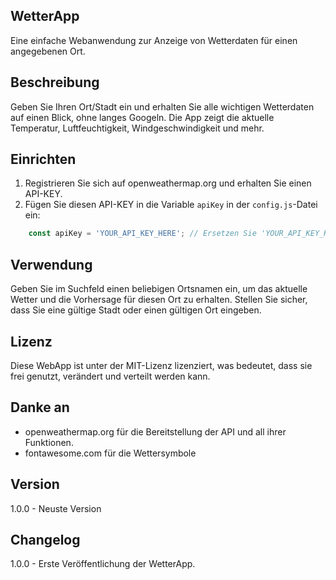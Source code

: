 ## WetterApp
Eine einfache Webanwendung zur Anzeige von Wetterdaten für einen angegebenen Ort.

## Beschreibung
Geben Sie Ihren Ort/Stadt ein und erhalten Sie alle wichtigen Wetterdaten auf einen Blick, ohne langes Googeln. Die App zeigt die aktuelle Temperatur, Luftfeuchtigkeit, Windgeschwindigkeit und mehr.

## Einrichten
1. Registrieren Sie sich auf openweathermap.org und erhalten Sie einen API-KEY.
2. Fügen Sie diesen API-KEY in die Variable `apiKey` in der `config.js`-Datei ein:
```js
    const apiKey = 'YOUR_API_KEY_HERE'; // Ersetzen Sie 'YOUR_API_KEY_HERE' durch Ihren tatsächlichen API-KEY
```

## Verwendung
Geben Sie im Suchfeld einen beliebigen Ortsnamen ein, um das aktuelle Wetter und die Vorhersage für diesen Ort zu erhalten. Stellen Sie sicher, dass Sie eine gültige Stadt oder einen gültigen Ort eingeben.

## Lizenz
Diese WebApp ist unter der MIT-Lizenz lizenziert, was bedeutet, dass sie frei genutzt, verändert und verteilt werden kann.

## Danke an
- openweathermap.org für die Bereitstellung der API und all ihrer Funktionen.
- fontawesome.com für die Wettersymbole

## Version
1.0.0 - Neuste Version

## Changelog
1.0.0 - Erste Veröffentlichung der WetterApp.
